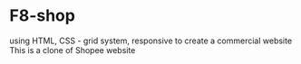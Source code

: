 # F8-shop
using HTML, CSS - grid system, responsive to create a commercial website 
This is a clone of Shopee website
